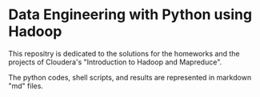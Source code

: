# Data Engineering with Python using Hadoop

This repositry is dedicated to the solutions for the homeworks and the projects of Cloudera's "Introduction to Hadoop and Mapreduce".

The python codes, shell scripts, and results are represented in markdown "md" files.